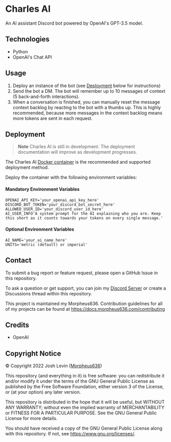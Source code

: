 # Charles AI
An AI assistant Discord bot powered by OpenAI's GPT-3.5 model.

## Technologies
- Python
- OpenAI's Chat API

## Usage
1. Deploy an instance of the bot (see [Deployment](#Deployment) below for instructions)
2. Send the bot a DM. The bot will remember up to 10 messages of context (5 back-and-forth interactions).
3. When a conversation is finished, you can manually reset the message context backlog by reacting to the bot with a thumbs up.
This is highly recommended, because more messages in the context backlog means more tokens are sent in each request.

## Deployment
> **Note**
> Charles AI is still in development. The deployment documentation will improve as development progresses.

The Charles AI [Docker container](https://hub.docker.com/repository/docker/morpheus636/charles-ai/general) is the recommended and supported deployment method.

Deploy the container with the following environment variables:

#### Mandatory Environment Variables
```
OPENAI_API_KEY='your_openai_api_key_here'
DISCORD_BOT_TOKEN='your_discord_bot_secret_here'
ALLOWED_USER_ID='your_discord_user_id_here'
AI_USER_INFO'A system prompt for the AI explaining who you are. Keep this short as it counts towards your tokens on every single message.'
```
#### Optional Environment Variables
```
AI_NAME='your_ai_name_here'
UNITS='metric (default) or imperial'
```

## Contact
To submit a bug report or feature request, please open a GitHub Issue in this repository. 

To ask a question or get support, you can join my [Discord Server](https://discord.morpheus636.com) or create a Discussions thread within this repository.

This project is maintained my Morpheus636. Contribution guidelines for all of my projects can be found at https://docs.morpheus636.com/contributing

## Credits
- OpenAI

## Copyright Notice
© Copyright 2022 Josh Levin ([Morpheus636](https://github.com/morpheus636))

This repository (and everything in it) is free software: you can redistribute it and/or modify
it under the terms of the GNU General Public License as published by
the Free Software Foundation, either version 3 of the License, or
(at your option) any later version.

This repository is distributed in the hope that it will be useful,
but WITHOUT ANY WARRANTY; without even the implied warranty of
MERCHANTABILITY or FITNESS FOR A PARTICULAR PURPOSE.  See the
GNU General Public License for more details.

You should have received a copy of the GNU General Public License
along with this repository.  If not, see <https://www.gnu.org/licenses/>.
